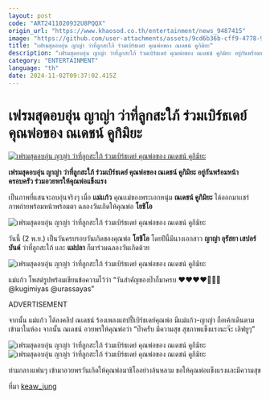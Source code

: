 ```yaml
---
layout: post
code: "ART2411020932U8PQQX"
origin_url: "https://www.khaosod.co.th/entertainment/news_9487415"
image: "https://github.com/user-attachments/assets/9cd6b36b-cff9-4778-9623-d9361ac7c698"
title: "เฟรมสุดอบอุ่น ญาญ่า ว่าที่ลูกสะใภ้ ร่วมเบิร์ธเดย์ คุณพ่อของ ณเดชน์ คูกิมิยะ"
description: "เฟรมสุดอบอุ่น ญาญ่า ว่าที่ลูกสะใภ้ ร่วมเบิร์ธเดย์ คุณพ่อของ ณเดชน์ คูกิมิยะ อยู่กันพร้อมหน้าครอบครัว ร่วมอวยพรให้คุณพ่อแข็งแรง"
category: "ENTERTAINMENT"
language: "th"
date: 2024-11-02T09:37:02.415Z
---
```


# เฟรมสุดอบอุ่น ญาญ่า ว่าที่ลูกสะใภ้ ร่วมเบิร์ธเดย์ คุณพ่อของ ณเดชน์ คูกิมิยะ

[![เฟรมสุดอบอุ่น ญาญ่า ว่าที่ลูกสะใภ้ ร่วมเบิร์ธเดย์ คุณพ่อของ ณเดชน์ คูกิมิยะ](https://www.khaosod.co.th/wpapp/uploads/2024/11/yaya_nadet_021167-1.jpg "เฟรมสุดอบอุ่น ญาญ่า ว่าที่ลูกสะใภ้ ร่วมเบิร์ธเดย์ คุณพ่อของ ณเดชน์ คูกิมิยะ")](https://www.khaosod.co.th/wpapp/uploads/2024/11/yaya_nadet_021167-1.jpg)

**เฟรมสุดอบอุ่น ญาญ่า ว่าที่ลูกสะใภ้ ร่วมเบิร์ธเดย์ คุณพ่อของ ณเดชน์ คูกิมิยะ อยู่กันพร้อมหน้าครอบครัว ร่วมอวยพรให้คุณพ่อแข็งแรง**

เป็นภาพที่แสนจะอบอุ่นจริงๆ เมื่อ **เเม่เเก้ว** คุณเเม่ของพระเอกหนุ่ม **ณเดชน์ คูกิมิยะ** ได้ออกมาเเชร์ภาพถ่ายพร้อมหน้าพร้อมตา ฉลองวันเกิดให้คุณพ่อ **โยชิโอ**

![เฟรมสุดอบอุ่น ญาญ่า ว่าที่ลูกสะใภ้ ร่วมเบิร์ธเดย์ คุณพ่อของ ณเดชน์ คูกิมิยะ](https://www.khaosod.co.th/wpapp/uploads/2024/11/yaya_nadet_021167-6.jpg)

วันนี้ (2 พ.ย.) เป็นวันครบรอบวันเกิดของคุณพ่อ **โยชิโอ** โดยปีนี้มีนางเอกสาว **ญาญ่า อุรัสยา เสปอร์บันด์** ว่าที่ลูกสะใภ้ และ **แม่ปลา** ก็มาร่วมฉลองวันเกิดด้วย

![เฟรมสุดอบอุ่น ญาญ่า ว่าที่ลูกสะใภ้ ร่วมเบิร์ธเดย์ คุณพ่อของ ณเดชน์ คูกิมิยะ](https://www.khaosod.co.th/wpapp/uploads/2024/11/yaya_nadet_021167-5.jpg)

แม่แก้ว โพสต์รูปพร้อมเขียนข้อความไว้ว่า “วันสำคัญของป๊าก็มาครบ ❤️❤️❤️❤️🎂🎂🤪 @kugimiyas @urassayas”

ADVERTISEMENT

จากนั้น แม่แก้ว ได้ลงคลิป ณเดชน์ ร้องเพลงแฮปปี้เบิร์ธเดย์คุณพ่อ มีแม่แก้ว-ญาญ่า ถือเค้กเดินตามเข้ามาในห้อง จากนั้น ณเดชน์ อวยพรให้คุณพ่อว่า “ป๊าครับ มีความสุข สุขภาพแข็งแรงนะจ๊ะ เลิฟยูๆ”

![เฟรมสุดอบอุ่น ญาญ่า ว่าที่ลูกสะใภ้ ร่วมเบิร์ธเดย์ คุณพ่อของ ณเดชน์ คูกิมิยะ](https://www.khaosod.co.th/wpapp/uploads/2024/11/yaya_nadet_021167-7.jpg)![เฟรมสุดอบอุ่น ญาญ่า ว่าที่ลูกสะใภ้ ร่วมเบิร์ธเดย์ คุณพ่อของ ณเดชน์ คูกิมิยะ](https://www.khaosod.co.th/wpapp/uploads/2024/11/yaya_nadet_021167-4.jpg)

ท่ามกลางแฟนๆ เข้ามาอวยพรวันเกิดให้คุณพ่อมาชิโออย่างล้นหลาม ขอให้คุณพ่อแข็งแรงและมีความสุข

ที่มา [keaw\_jung](https://www.instagram.com/keaw_jung/)